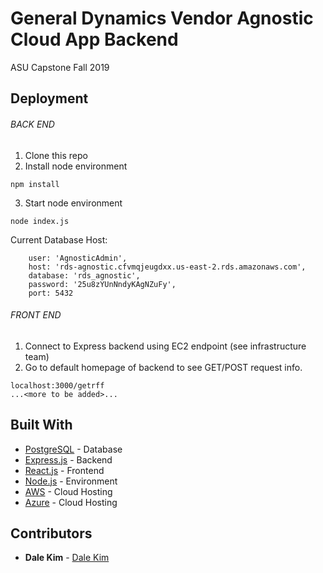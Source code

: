 # General Dynamics Vendor Agnostic Cloud App Backend

ASU Capstone Fall 2019


## Deployment
###### BACK END
1. Clone this repo
2. Install node environment
```
npm install
```
3. Start node environment
```
node index.js
```

Current Database Host:
```
    user: 'AgnosticAdmin',
    host: 'rds-agnostic.cfvmqjeugdxx.us-east-2.rds.amazonaws.com',
    database: 'rds_agnostic',
    password: '25u8zYUnNndyKAgNZuFy',
    port: 5432
```

###### FRONT END
1. Connect to Express backend using EC2 endpoint (see infrastructure team)
2. Go to default homepage of backend to see GET/POST request info.
```
localhost:3000/getrff
...<more to be added>...
```

## Built With
* [PostgreSQL](https://www.postgresql.org/) - Database
* [Express.js](https://expressjs.com/) - Backend
* [React.js](https://reactjs.org/) - Frontend
* [Node.js](https://nodejs.org/en/) - Environment
* [AWS](https://aws.amazon.com/) - Cloud Hosting
* [Azure](https://azure.microsoft.com/en-us/) - Cloud Hosting


## Contributors

* **Dale Kim** - [Dale Kim](https://github.com/dale-kim)

<!-- Template for README.md -->
<!-- https://gist.github.com/PurpleBooth/109311bb0361f32d87a2 -->